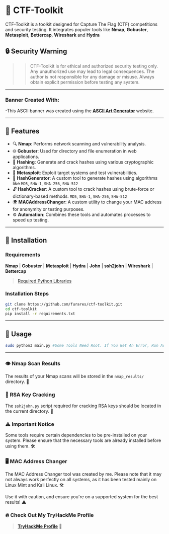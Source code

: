 # 🔐 CTF-Toolkit

CTF-Toolkit is a toolkit designed for Capture The Flag (CTF) competitions and security testing. It integrates populer tools like **Nmap**, **Gobuster**, **Metasploit**, **Bettercap**, **Wireshark** and **Hydra**

## 🔒 Security Warning

>>CTF-Toolkit is for ethical and authorized security testing only. Any unauthorized use may lead to legal consequences. The author is not responsible for any damage or misuse. Always obtain explicit permission before testing any system.

---

### Banner Created With:
-This ASCII banner was created using the [**ASCII Art Generator**](https://www.asciiart.eu/text-to-ascii-art) website.

---
## 🚀 Features
- 🔍 **Nmap**: Performs network scanning and vulnerability analysis.
- 🌐 **Gobuster**: Used for directory and file enumeration in web applications.
- 🔑 **Hashing**: Generate and crack hashes using various cryptographic algorithms.
- 🧪 **Metasploit**: Exploit target systems and test vulnerabilities.
- 🧰 **HashGenerator**: A custom tool to generate hashes using algorithms like `MD5`, `SHA-1`, `SHA-256`, `SHA-512`
- 🔓 **HashCracker**: A custom tool to crack hashes using brute-force or dictionary-based methods. `MD5`, `SHA-1`, `SHA-256`, `SHA-512`
- 🌍 **MACAddressChanger**: A custom utility to change your MAC address for anonymity or testing purposes.
- ⚙️ **Automation**: Combines these tools and automates processes to speed up testing.

---
## 📂 Installation

### Requirements
**Nmap** | **Gobuster** | **Metasploit** | **Hydra** | **John** | **ssh2john** | **Wireshark** | **Bettercap**
>[Required Python Libraries](requirements.txt)



### Installation Steps

```bash
git clone https://github.com/furares/ctf-toolkit.git
cd ctf-toolkit
pip install -r requirements.txt
```
---

## 🧠 Usage

```bash
sudo python3 main.py #Some Tools Need Root. If You Get An Error, Run As Root
```
---
### 👁️ Nmap Scan Results
The results of your Nmap scans will be stored in the `nmap_results/` directory. 📂

### 🔑 RSA Key Cracking
The `ssh2john.py` script required for cracking RSA keys should be located in the current directory. 📂

### ⚠️ Important Notice 
Some tools require certain dependencies to be pre-installed on your system. Please ensure that the necessary tools are already installed before using them. 🛠️

### 🖥️ MAC Address Changer
The MAC Address Changer tool was created by me. Please note that it may not always work perfectly on all systems, as it has been tested mainly on Linux Mint and Kali Linux. 🛠️

Use it with caution, and ensure you're on a supported system for the best results! ⚠️


### 🔥 Check Out My TryHackMe Profile
> **[TryHackMe Profile](https://tryhackme.com/p/furares)** 👾







